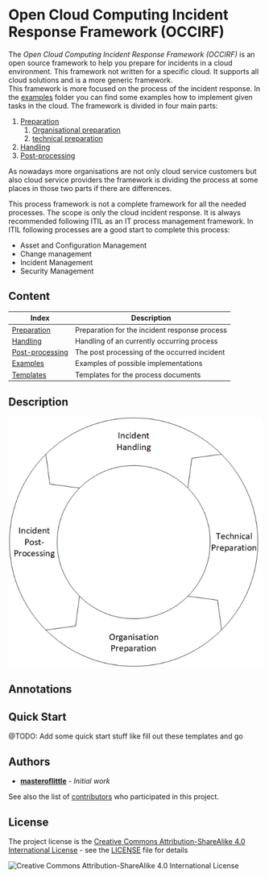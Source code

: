 # Open Cloud Computing Incident Response Framework (OCCIRF)
The *Open Cloud Computing Incident Response Framework (OCCIRF)* is an open source framework to help you prepare for
incidents in a cloud environment. This framework not written for a specific cloud. It supports all cloud solutions and
is a more generic framework.  
This framework is more focused on the process of the incident response. In the [examples](examples) folder you can find
some examples how to implement given tasks in the cloud. The framework is divided in four main parts:

1. [Preparation](preparation)
   1. [Organisational preparation](preparation/organisational.md)
   2. [technical preparation](preparation/technical.md)
2. [Handling](handling)
3. [Post-processing](post)

As nowadays more organisations are not only cloud service customers but also cloud service providers the framework is
dividing the process at some places in those two parts if there are differences.

This process framework is not a complete framework for all the needed processes. The scope is only the cloud incident
response. It is always recommended following ITIL as an IT process management framework. In ITIL following processes are
a good start to complete this process:
- Asset and Configuration Management
- Change management
- Incident Management
- Security Management

## Content

| Index                      | Description                                   |
| -------------------------- | --------------------------------------------- |
| [Preparation](preparation) | Preparation for the incident response process |
| [Handling](handling)       | Handling of an currently occurring process    |
| [Post-processing](post)    | The post processing of the occurred incident  |
| [Examples](examples)       | Examples of possible implementations          |
| [Templates](templates)     | Templates for the process documents           |

## Description

![Incident response Circle](circle.png)


## Annotations

## Quick Start

@TODO: Add some quick start stuff like fill out these templates and go

## Authors

* **[masteroflittle](https://github.com/masteroflittle)** - *Initial work*

See also the list of
[contributors](https://github.com/masteroflittle/OpenCloudComputingIncidentResponseFramework/contributors) who
participated in this project.

## License
The project license is the
[Creative Commons Attribution-ShareAlike 4.0 International License](http://creativecommons.org/licenses/by-sa/4.0/) -
see the [LICENSE](LICENSE.md) file for details

![Creative Commons Attribution-ShareAlike 4.0 International License](https://i.creativecommons.org/l/by-sa/4.0/88x31.png)